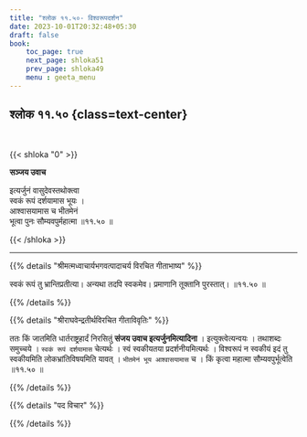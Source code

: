 ```yaml
---
title: "श्लोक ११.५०- विश्वरूपदर्शन"
date: 2023-10-01T20:32:48+05:30
draft: false
book:
    toc_page: true
    next_page: shloka51
    prev_page: shloka49
    menu : geeta_menu
---
```




## श्लोक ११.५० {class=text-center}

<br/>

{{< shloka  "0"  >}}

**सञ्जय उवाच**

इत्यर्जुनं वासुदेवस्तथोक्त्वा  
स्वकं रूपं दर्शयामास भूयः ।    
आश्वासयामास च भीतमेनं  
भूत्वा पुनः सौम्यवपुर्महात्मा ॥११.५० ॥

{{< /shloka >}}

---


{{% details "श्रीमत्मध्वाचार्यभगवत्पादाचर्य विरचित  गीताभाष्य" %}}

स्वकं रूपं तु भ्रान्तिप्रतीत्या। अन्यथा तदपि स्वकमेव। 
प्रमाणानि तूक्तानि पुरस्तात्। ॥११.५० ॥

{{% /details %}}



{{% details "श्रीराघवेन्द्रतीर्थविरचित गीताविवृतिः" %}}

ततः किं जातमिति धार्तराष्ट्रहार्दं निरसितुं 
**संजय उवाच इत्यर्जुनमित्यादिना** । 
इत्युक्त्वेत्यन्वयः । तथाशब्दः समुच्चये । 
`स्वकं रूपं दर्शयामास` चेत्यर्थः । 
स्वं स्वकीयतया प्रदर्शनीयमित्यर्थः । 
विश्वरूपं न स्वकीयं 
इदं तु स्वकीयमिति लोकभ्रांतिविषयमिति यावत्‌ । 
`भीतमेनं भूय आश्वासयामास` च । 
किं कृत्वा महात्मा सौम्यवपुर्भूत्वेति ॥११.५० ॥

{{% /details %}}



{{% details "पद विचार" %}}


{{% /details %}}
